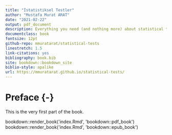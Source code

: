 ```yaml
--- 
title: "İstatistiksel Testler"
author: "Mustafa Murat ARAT"
date: "2021-02-22"
output: pdf_document
description: Everything you need (and nothing more) about statistical tests
documentclass: book
fontsize: 12pt
github-repo: mmuratarat/statistical-tests
linestretch: 1.5
link-citations: yes
bibliography: book.bib
site: bookdown::bookdown_site
biblio-style: apalike
url: https://mmuratarat.github.io/statistical-tests/
---
```


# Preface {-}

This is the very first part of the book.

bookdown::render_book('index.Rmd', 'bookdown::pdf_book')
bookdown::render_book('index.Rmd', 'bookdown::epub_book')
